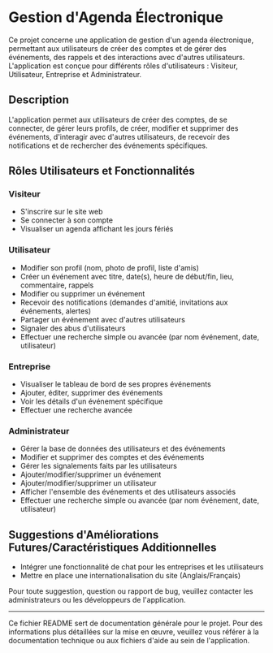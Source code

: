 # Gestion d'Agenda Électronique

Ce projet concerne une application de gestion d'un agenda électronique, permettant aux utilisateurs de créer des comptes et de gérer des événements, des rappels et des interactions avec d'autres utilisateurs. L'application est conçue pour différents rôles d'utilisateurs : Visiteur, Utilisateur, Entreprise et Administrateur.

## Description

L'application permet aux utilisateurs de créer des comptes, de se connecter, de gérer leurs profils, de créer, modifier et supprimer des événements, d'interagir avec d'autres utilisateurs, de recevoir des notifications et de rechercher des événements spécifiques.

## Rôles Utilisateurs et Fonctionnalités

### Visiteur

- S'inscrire sur le site web
- Se connecter à son compte
- Visualiser un agenda affichant les jours fériés

### Utilisateur

- Modifier son profil (nom, photo de profil, liste d'amis)
- Créer un événement avec titre, date(s), heure de début/fin, lieu, commentaire, rappels
- Modifier ou supprimer un événement
- Recevoir des notifications (demandes d'amitié, invitations aux événements, alertes)
- Partager un événement avec d'autres utilisateurs
- Signaler des abus d'utilisateurs
- Effectuer une recherche simple ou avancée (par nom événement, date, utilisateur)

### Entreprise

- Visualiser le tableau de bord de ses propres événements
- Ajouter, éditer, supprimer des événements
- Voir les détails d'un événement spécifique
- Effectuer une recherche avancée

### Administrateur

- Gérer la base de données des utilisateurs et des événements
- Modifier et supprimer des comptes et des événements
- Gérer les signalements faits par les utilisateurs
- Ajouter/modifier/supprimer un événement
- Ajouter/modifier/supprimer un utilisateur
- Afficher l'ensemble des événements et des utilisateurs associés
- Effectuer une recherche simple ou avancée (par nom événement, date, utilisateur)

## Suggestions d'Améliorations Futures/Caractéristiques Additionnelles

- Intégrer une fonctionnalité de chat pour les entreprises et les utilisateurs
- Mettre en place une internationalisation du site (Anglais/Français)

Pour toute suggestion, question ou rapport de bug, veuillez contacter les administrateurs ou les développeurs de l'application.

---
Ce fichier README sert de documentation générale pour le projet. Pour des informations plus détaillées sur la mise en œuvre, veuillez vous référer à la documentation technique ou aux fichiers d'aide au sein de l'application.
